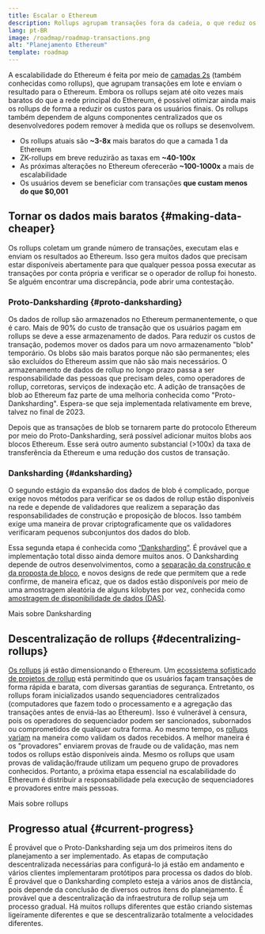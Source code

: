 ```yaml
---
title: Escalar o Ethereum
description: Rollups agrupam transações fora da cadeia, o que reduz os custos para o usuário. Entretanto, a maneira como rollups usam os dados atualmente é muito cara, o que limita a acessibilidade das transações. Proto-Danksharding corrige isso.
lang: pt-BR
image: /roadmap/roadmap-transactions.png
alt: "Planejamento Ethereum"
template: roadmap
---
```


A escalabilidade do Ethereum é feita por meio de [camadas 2s](/layer-2/#rollups) (também conhecidas como rollups), que agrupam transações em lote e enviam o resultado para o Ethereum. Embora os rollups sejam até oito vezes mais baratos do que a rede principal do Ethereum, é possível otimizar ainda mais os rollups de forma a reduzir os custos para os usuários finais. Os rollups também dependem de alguns componentes centralizados que os desenvolvedores podem remover à medida que os rollups se desenvolvem.

<InfoBanner mb={8} title="Custos de transação">
  <ul style={{ marginBottom: 0 }}>
    <li>Os rollups atuais são <strong>~3-8x</strong> mais baratos do que a camada 1 da Ethereum</li>
    <li>ZK-rollups em breve reduzirão as taxas em <strong>~40-100x</strong></li>
    <li>As próximas alterações no Ethereum oferecerão <strong>~100-1000x</strong> a mais de escalabilidade</li>
    <li style={{ marginBottom: 0 }}>Os usuários devem se beneficiar com transações <strong>que custam menos do que $0,001</strong></li>
  </ul>
</InfoBanner>

## Tornar os dados mais baratos {#making-data-cheaper}

Os rollups coletam um grande número de transações, executam elas e enviam os resultados ao Ethereum. Isso gera muitos dados que precisam estar disponíveis abertamente para que qualquer pessoa possa executar as transações por conta própria e verificar se o operador de rollup foi honesto. Se alguém encontrar uma discrepância, pode abrir uma contestação.

### Proto-Danksharding {#proto-danksharding}

Os dados de rollup são armazenados no Ethereum permanentemente, o que é caro. Mais de 90% do custo de transação que os usuários pagam em rollups se deve a esse armazenamento de dados. Para reduzir os custos de transação, podemos mover os dados para um novo armazenamento "blob" temporário. Os blobs são mais baratos porque não são permanentes; eles são excluídos do Ethereum assim que não são mais necessários. O armazenamento de dados de rollup no longo prazo passa a ser responsabilidade das pessoas que precisam deles, como operadores de rollup, corretoras, serviços de indexação etc. A adição de transações de blob ao Ethereum faz parte de uma melhoria conhecida como "Proto-Danksharding". Espera-se que seja implementada relativamente em breve, talvez no final de 2023.

Depois que as transações de blob se tornarem parte do protocolo Ethereum por meio do Proto-Danksharding, será possível adicionar muitos blobs aos blocos Ethereum. Esse será outro aumento substancial (>100x) da taxa de transferência da Ethereum e uma redução dos custos de transação.

### Danksharding {#danksharding}

O segundo estágio da expansão dos dados de blob é complicado, porque exige novos métodos para verificar se os dados de rollup estão disponíveis na rede e depende de validadores que realizem a separação das responsabilidades de construção e proposição de blocos. Isso também exige uma maneira de provar criptograficamente que os validadores verificaram pequenos subconjuntos dos dados do blob.

Essa segunda etapa é conhecida como [“Danksharding”](/roadmap/danksharding/). É provável que a implementação total disso ainda demore muitos anos. O Danksharding depende de outros desenvolvimentos, como a [separação da construção e da proposta de bloco](/roadmap/pbs), e novos designs de rede que permitem que a rede confirme, de maneira eficaz, que os dados estão disponíveis por meio de uma amostragem aleatória de alguns kilobytes por vez, conhecida como [amostragem de disponibilidade de dados (DAS)](/developers/docs/data-availability).

<ButtonLink variant="outline-color" to="/roadmap/danksharding/">Mais sobre Danksharding</ButtonLink>

## Descentralização de rollups {#decentralizing-rollups}

[Os rollups](/layer-2) já estão dimensionando o Ethereum. Um [ecossistema sofisticado de projetos de rollup](https://l2beat.com/scaling/tvl) está permitindo que os usuários façam transações de forma rápida e barata, com diversas garantias de segurança. Entretanto, os rollups foram inicializados usando sequenciadores centralizados (computadores que fazem todo o processamento e a agregação das transações antes de enviá-las ao Ethereum). Isso é vulnerável à censura, pois os operadores do sequenciador podem ser sancionados, subornados ou comprometidos de qualquer outra forma. Ao mesmo tempo, os [rollups variam](https://l2beat.com) na maneira como validam os dados recebidos. A melhor maneira é os "provadores" enviarem provas de fraude ou de validação, mas nem todos os rollups estão disponíveis ainda. Mesmo os rollups que usam provas de validação/fraude utilizam um pequeno grupo de provadores conhecidos. Portanto, a próxima etapa essencial na escalabilidade do Ethereum é distribuir a responsabilidade pela execução de sequenciadores e provadores entre mais pessoas.

<ButtonLink variant="outline-color" to="/developers/docs/scaling/">Mais sobre rollups</ButtonLink>

## Progresso atual {#current-progress}

É provável que o Proto-Danksharding seja um dos primeiros itens do planejamento a ser implementado. As etapas de computação descentralizada necessárias para configurá-lo já estão em andamento e vários clientes implementaram protótipos para processa os dados do blob. É provável que o Danksharding completo esteja a vários anos de distância, pois depende da conclusão de diversos outros itens do planejamento. É provável que a descentralização da infraestrutura de rollup seja um processo gradual. Há muitos rollups diferentes que estão criando sistemas ligeiramente diferentes e que se descentralizarão totalmente a velocidades diferentes.
